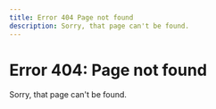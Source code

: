 ```yaml
---
title: Error 404 Page not found
description: Sorry, that page can't be found.  
---
```

 
<Hero slots="heading, text, links" variant="fullwidth" background="rgb(15, 55, 95)" />

# Error 404: Page not found

Sorry, that page can't be found.